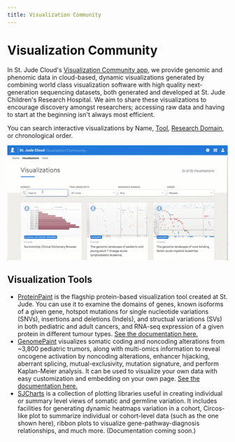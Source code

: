 ```yaml
---
title: Visualization Community
---
```


# Visualization Community

In St. Jude Cloud's [Visualization Community app](https://viz.stjude.cloud/), we provide genomic and phenomic data in cloud-based, dynamic visualizations generated by combining world class visualization software with high quality next-generation sequencing datasets, both generated and developed at St. Jude Children's Research Hospital. We aim to share these visualizations to encourage discovery amongst researchers; accessing raw data and having to start at the beginning isn't always most efficient. 

You can search interactive visualizations by Name, [Tool](https://viz.stjude.cloud/tools), [Research Domain](../../ecosystem.md), or chronological order.

![](./viz_com_search.gif)


## Visualization Tools 
* [ProteinPaint](https://viz.stjude.cloud/tools/proteinpaint/) is the flagship protein-based visualization tool created at St. Jude. You can use it to examine the domains of genes, known isoforms of a given gene, hotspot mutations for single nucleotide variations (SNVs), insertions and deletions (Indels), and structual variations (SVs) in both pediatric and adult cancers, and RNA-seq expression of a given protein in different tumour types. [See the documentation here.](./proteinpaint) 
* [GenomePaint](https://viz.stjude.cloud/tools/genomepaint/) visualizes somatic coding and noncoding alterations from ~3,800 pediatric trumors, along with multi-omics information to reveal oncogene activation by noncoding alterations, enhancer hijacking, aberrant splicing, mutual-exclusivity, mutation signature, and perform Kaplan-Meier analysis. It can be used to visualize your own data with easy customization and embedding on your own page. [See the documentation here.](./genomepaint) 
* [SJCharts](https://viz.stjude.cloud/tools/genomepaint/) is a collection of plotting libraries useful in creating individual or summary level views of somatic and germline variation. It includes facilities for generating dynamic heatmaps variation in a cohort, Circos-like plot to summarize individual or cohort-level data (such as the one shown here), ribbon plots to visualize gene-pathway-diagnosis relationships, and much more. (Documentation coming soon.)